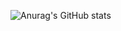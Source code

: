 
![Anurag's GitHub stats](https://github-readme-stats.vercel.app/api?username=Jobzakung&show_icons=true&theme=gruvbox)
<!---
Jobzakung/Jobzakung is a ✨ special ✨ repository because its `README.md` (this file) appears on your GitHub profile.
You can click the Preview link to take a look at your changes.
--->

